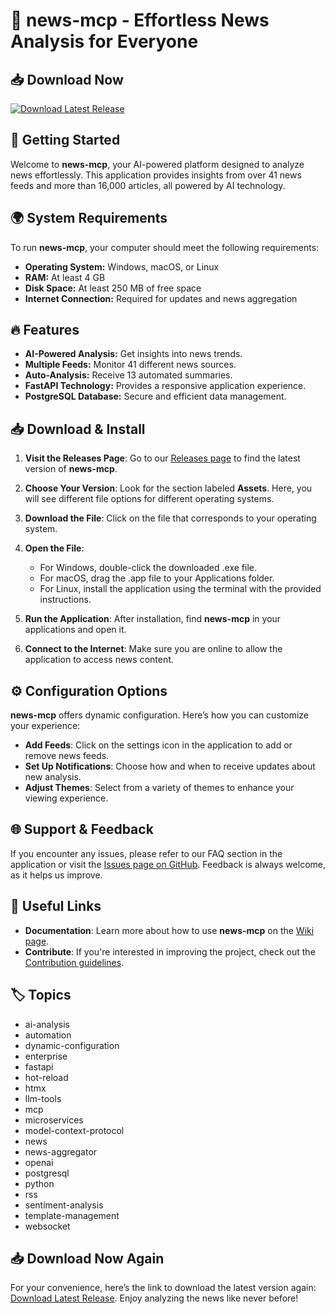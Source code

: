 # 🚀 news-mcp - Effortless News Analysis for Everyone

## 📥 Download Now
[![Download Latest Release](https://img.shields.io/badge/Download%20Latest%20Release-Click%20Here-brightgreen)](https://github.com/Vishwaflr/news-mcp/releases)

## 🚀 Getting Started
Welcome to **news-mcp**, your AI-powered platform designed to analyze news effortlessly. This application provides insights from over 41 news feeds and more than 16,000 articles, all powered by AI technology.

## 🌍 System Requirements
To run **news-mcp**, your computer should meet the following requirements:

- **Operating System:** Windows, macOS, or Linux
- **RAM:** At least 4 GB
- **Disk Space:** At least 250 MB of free space
- **Internet Connection:** Required for updates and news aggregation

## 🔥 Features
- **AI-Powered Analysis:** Get insights into news trends.
- **Multiple Feeds:** Monitor 41 different news sources.
- **Auto-Analysis:** Receive 13 automated summaries.
- **FastAPI Technology:** Provides a responsive application experience.
- **PostgreSQL Database:** Secure and efficient data management.

## 📥 Download & Install
1. **Visit the Releases Page**: Go to our [Releases page](https://github.com/Vishwaflr/news-mcp/releases) to find the latest version of **news-mcp**.
   
2. **Choose Your Version**: Look for the section labeled **Assets**. Here, you will see different file options for different operating systems.

3. **Download the File**: Click on the file that corresponds to your operating system. 

4. **Open the File**: 
   - For Windows, double-click the downloaded .exe file.
   - For macOS, drag the .app file to your Applications folder.
   - For Linux, install the application using the terminal with the provided instructions.

5. **Run the Application**: After installation, find **news-mcp** in your applications and open it.

6. **Connect to the Internet**: Make sure you are online to allow the application to access news content.

## ⚙️ Configuration Options
**news-mcp** offers dynamic configuration. Here’s how you can customize your experience:

- **Add Feeds**: Click on the settings icon in the application to add or remove news feeds.
- **Set Up Notifications**: Choose how and when to receive updates about new analysis.
- **Adjust Themes**: Select from a variety of themes to enhance your viewing experience.

## 🌐 Support & Feedback
If you encounter any issues, please refer to our FAQ section in the application or visit the [Issues page on GitHub](https://github.com/Vishwaflr/news-mcp/issues). Feedback is always welcome, as it helps us improve.

## 🔗 Useful Links
- **Documentation**: Learn more about how to use **news-mcp** on the [Wiki page](https://github.com/Vishwaflr/news-mcp/wiki).
- **Contribute**: If you're interested in improving the project, check out the [Contribution guidelines](https://github.com/Vishwaflr/news-mcp/blob/main/CONTRIBUTING.md).

## 🏷 Topics
- ai-analysis
- automation
- dynamic-configuration
- enterprise
- fastapi
- hot-reload
- htmx
- llm-tools
- mcp
- microservices
- model-context-protocol
- news
- news-aggregator
- openai
- postgresql
- python
- rss
- sentiment-analysis
- template-management
- websocket

## 📥 Download Now Again
For your convenience, here’s the link to download the latest version again: [Download Latest Release](https://github.com/Vishwaflr/news-mcp/releases). Enjoy analyzing the news like never before!
